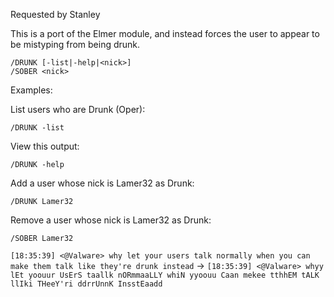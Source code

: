 Requested by Stanley

This is a port of the Elmer module, and instead forces the user to appear to be mistyping from being drunk.

```
/DRUNK [-list|-help|<nick>]
/SOBER <nick>
```
 Examples:

List users who are Drunk (Oper):

`/DRUNK -list`

View this output:

`/DRUNK -help`

Add a user whose nick is Lamer32 as Drunk:

`/DRUNK Lamer32`

Remove a user whose nick is Lamer32 as Drunk:

`/SOBER Lamer32`


`[18:35:39] <@Valware> why let your users talk normally when you can make them talk like they're drunk instead`
->
`[18:35:39] <@Valware> whyy lEt yoouur UsErS taallk nORmmaaLLY whiN yyoouu Caan mekee tthhEM tALK llIki THeeY'ri ddrrUnnK InsstEaadd`
